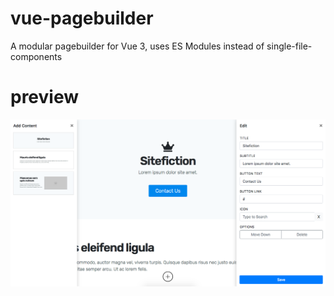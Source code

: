 # vue-pagebuilder
A modular pagebuilder for Vue 3, uses ES Modules instead of single-file-components

# preview
![App Preview](https://github.com/dashpilot/vue-pagebuilder/blob/main/editor/img/app-preview.png?raw=true)
